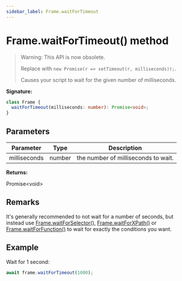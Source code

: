 ```yaml
---
sidebar_label: Frame.waitForTimeout
---
```


# Frame.waitForTimeout() method

> Warning: This API is now obsolete.
>
> Replace with `new Promise(r => setTimeout(r, milliseconds));`.
>
> Causes your script to wait for the given number of milliseconds.

**Signature:**

```typescript
class Frame {
  waitForTimeout(milliseconds: number): Promise<void>;
}
```

## Parameters

| Parameter    | Type   | Description                         |
| ------------ | ------ | ----------------------------------- |
| milliseconds | number | the number of milliseconds to wait. |

**Returns:**

Promise&lt;void&gt;

## Remarks

It's generally recommended to not wait for a number of seconds, but instead use [Frame.waitForSelector()](./puppeteer.frame.waitforselector.md), [Frame.waitForXPath()](./puppeteer.frame.waitforxpath.md) or [Frame.waitForFunction()](./puppeteer.frame.waitforfunction.md) to wait for exactly the conditions you want.

## Example

Wait for 1 second:

```ts
await frame.waitForTimeout(1000);
```
